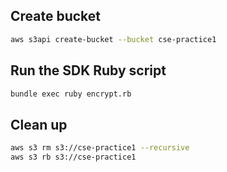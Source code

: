 ## Create bucket
```sh
aws s3api create-bucket --bucket cse-practice1
```
## Run the SDK Ruby script
```sh
bundle exec ruby encrypt.rb
```
## Clean up
```sh
aws s3 rm s3://cse-practice1 --recursive
aws s3 rb s3://cse-practice1
```
